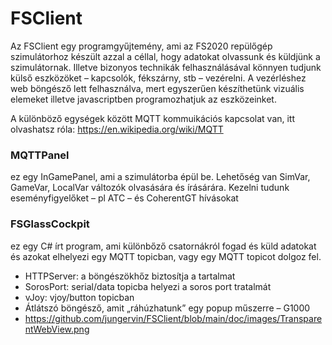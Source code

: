 # FSClient

Az FSClient egy programgyűjtemény, ami az FS2020 repülőgép szimulátorhoz készült azzal a céllal, hogy adatokat olvassunk és küldjünk a szimulátornak. Illetve bizonyos technikák felhasználásával könnyen tudjunk külső eszközöket – kapcsolók, fékszárny, stb – vezérelni. A vezérléshez web böngésző lett felhasználva, mert egyszerűen készíthetünk vizuális elemeket illetve javascriptben programozhatjuk az eszközeinket.

A különböző egységek között MQTT kommuikációs kapcsolat van, itt olvashatsz róla: https://en.wikipedia.org/wiki/MQTT

### MQTTPanel
ez egy InGamePanel, ami a szimulátorba épül be. Lehetőség van SimVar, GameVar, LocalVar változók olvasására és írásárára. Kezelni tudunk eseményfigyelőket – pl ATC – és CoherentGT hívásokat 


### FSGlassCockpit
ez egy C# írt program, ami különbőző csatornákról fogad és küld adatokat és azokat elhelyezi egy MQTT topicban, vagy egy MQTT topicot dolgoz fel. 
-	HTTPServer: a böngészökhőz biztosítja a tartalmat
-	SorosPort: serial/data topicba helyezi a soros port tratalmát
-	vJoy:  vjoy/button topicban
-	Átlátszó böngésző, amit „ráhúzhatunk” egy popup műszerre – G1000
-	https://github.com/jungervin/FSClient/blob/main/doc/images/TransparentWebView.png
